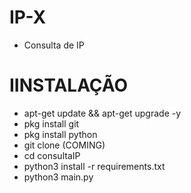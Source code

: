 # IP-X

  - Consulta de IP 
# IINSTALAÇÃO
  - apt-get update && apt-get upgrade -y
  - pkg install git
  - pkg install python
  - git clone (COMING)
  - cd consultaIP
  - python3 install -r requirements.txt
  - python3 main.py

